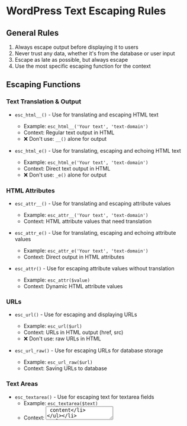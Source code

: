 # WordPress Text Escaping Rules

## General Rules

1. Always escape output before displaying it to users
2. Never trust any data, whether it's from the database or user input
3. Escape as late as possible, but always escape
4. Use the most specific escaping function for the context

## Escaping Functions

### Text Translation & Output

-   `esc_html__()` - Use for translating and escaping HTML text

    -   Example: `esc_html__('Your text', 'text-domain')`
    -   Context: Regular text output in HTML
    -   ❌ Don't use: `__()` alone for output

-   `esc_html_e()` - Use for translating, escaping and echoing HTML text
    -   Example: `esc_html_e('Your text', 'text-domain')`
    -   Context: Direct text output in HTML
    -   ❌ Don't use: `_e()` alone for output

### HTML Attributes

-   `esc_attr__()` - Use for translating and escaping attribute values

    -   Example: `esc_attr__('Your text', 'text-domain')`
    -   Context: HTML attribute values that need translation

-   `esc_attr_e()` - Use for translating, escaping and echoing attribute values

    -   Example: `esc_attr_e('Your text', 'text-domain')`
    -   Context: Direct output in HTML attributes

-   `esc_attr()` - Use for escaping attribute values without translation
    -   Example: `esc_attr($value)`
    -   Context: Dynamic HTML attribute values

### URLs

-   `esc_url()` - Use for escaping and displaying URLs

    -   Example: `esc_url($url)`
    -   Context: URLs in HTML output (href, src)
    -   ❌ Don't use: raw URLs in HTML

-   `esc_url_raw()` - Use for escaping URLs for database storage
    -   Example: `esc_url_raw($url)`
    -   Context: Saving URLs to database

### Text Areas

-   `esc_textarea()` - Use for escaping text for textarea fields
    -   Example: `esc_textarea($text)`
    -   Context: <textarea> content

### JavaScript

-   `esc_js()` - Use for escaping strings for JavaScript
    -   Example: `esc_js($text)`
    -   Context: Inline JavaScript strings
    -   ⚠️ Note: Prefer `wp_json_encode()` for JSON data

### SQL

-   `esc_sql()` - Use for escaping SQL queries
    -   Example: `esc_sql($text)`
    -   Context: Raw SQL queries
    -   ⚠️ Note: Prefer `$wpdb->prepare()` for queries

## Context-Specific Rules

1. HTML Content:

    ```php
    // ✅ Correct
    echo esc_html__('Your text', 'text-domain');

    // ❌ Incorrect
    echo __('Your text', 'text-domain');
    ```

2. HTML Attributes:

    ```php
    // ✅ Correct
    <input value="<?php echo esc_attr($value); ?>">

    // ❌ Incorrect
    <input value="<?php echo $value; ?>">
    ```

3. URLs:

    ```php
    // ✅ Correct
    <a href="<?php echo esc_url($url); ?>">

    // ❌ Incorrect
    <a href="<?php echo $url; ?>">
    ```

4. Database Values:

    ```php
    // ✅ Correct
    update_post_meta($post_id, 'key', sanitize_text_field($value));

    // ❌ Incorrect
    update_post_meta($post_id, 'key', $value);
    ```

## Best Practices

1. Always use text domain for translations
2. Use appropriate escaping for the context
3. Don't double escape
4. Don't escape before storing in database
5. Always escape on output
6. Use WordPress functions over PHP native functions

## Security Considerations

1. Never trust user input
2. Never trust database content
3. Escape everything that gets output
4. Use nonces for form submissions
5. Validate before sanitizing
6. Sanitize before escaping

## Common Patterns

1. Form Fields:

    ```php
    <input type="text"
           name="<?php echo esc_attr($name); ?>"
           value="<?php echo esc_attr($value); ?>"
    >
    ```

2. Translated Text:

    ```php
    <h1><?php echo esc_html__('Title', 'text-domain'); ?></h1>
    ```

3. URLs:

    ```php
    <a href="<?php echo esc_url($url); ?>">
       <?php echo esc_html($title); ?>
    </a>
    ```

4. Meta Values:
    ```php
    $value = get_post_meta($post_id, 'key', true);
    echo esc_html($value);
    ```
